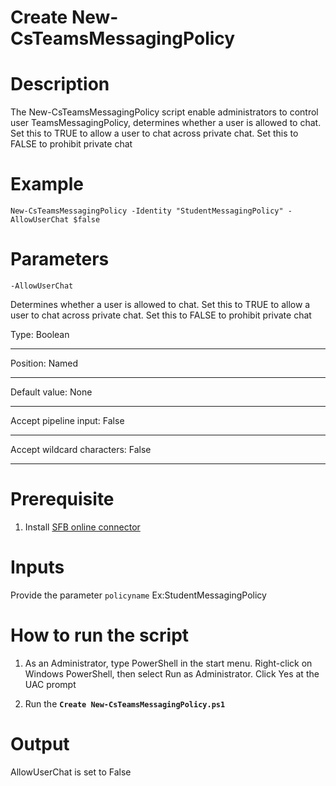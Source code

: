 # Create New-CsTeamsMessagingPolicy

# Description
The New-CsTeamsMessagingPolicy script enable administrators to control user TeamsMessagingPolicy, determines whether a user is allowed to chat. Set this to TRUE to allow a user to chat across private chat. Set this to FALSE to prohibit private chat

# Example
    New-CsTeamsMessagingPolicy -Identity "StudentMessagingPolicy" -AllowUserChat $false

# Parameters
`-AllowUserChat`

Determines whether a user is allowed to chat. Set this to TRUE to allow a user to chat across private chat. Set this to FALSE to prohibit private chat

Type:	                               Boolean 
 * * *
Position:	                           Named
- - -
Default value:                         None
- - -
Accept pipeline input:	               False
* * *
Accept wildcard characters:	           False
* * *

# Prerequisite
1)	Install [SFB online connector](https://www.microsoft.com/en-us/download/details.aspx?id=39366)

# Inputs
Provide the parameter
`policyname` Ex:StudentMessagingPolicy

# How to run the script

1. As an Administrator, type PowerShell in the start menu. Right-click on Windows PowerShell, then select Run as Administrator.
Click Yes at the UAC prompt

2)	Run the **`Create New-CsTeamsMessagingPolicy.ps1`**

# Output
AllowUserChat is set to False
